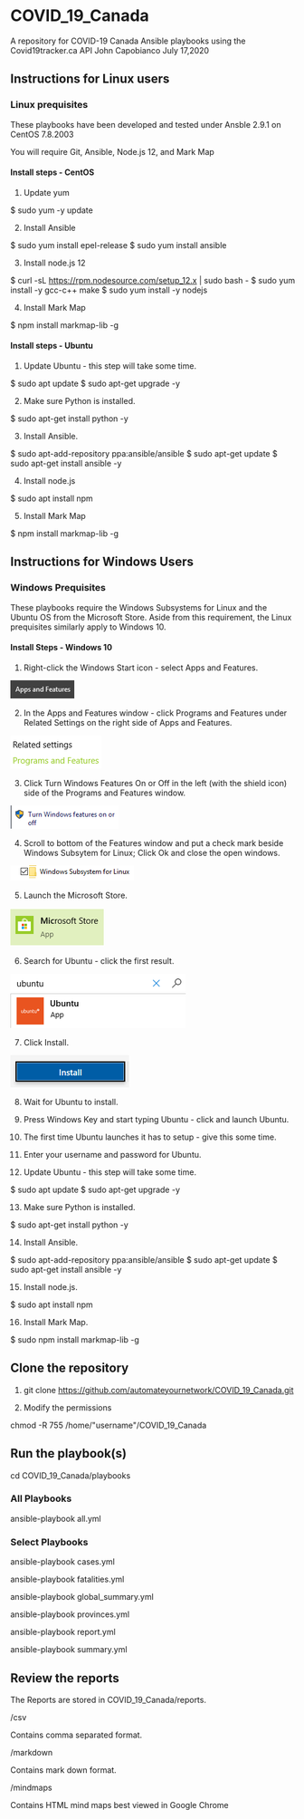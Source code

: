 # COVID_19_Canada

A repository for COVID-19 Canada Ansible playbooks using the Covid19tracker.ca API
John Capobianco July 17,2020

## Instructions for Linux users

### Linux prequisites

These playbooks have been developed and tested under Ansble 2.9.1 on CentOS 7.8.2003

You will require Git, Ansible, Node.js 12, and Mark Map

#### Install steps - CentOS

1. Update yum

$ sudo yum -y update

2. Install Ansible

$ sudo yum install epel-release
$ sudo yum install ansible

3. Install node.js 12

$ curl -sL https://rpm.nodesource.com/setup_12.x | sudo bash -
$ sudo yum install -y gcc-c++ make
$ sudo yum install -y nodejs

4. Install Mark Map

$ npm install markmap-lib -g

#### Install steps - Ubuntu

1. Update Ubuntu - this step will take some time. 

$ sudo apt update
$ sudo apt-get upgrade -y

2. Make sure Python is installed.

$ sudo apt-get install python -y

3. Install Ansible.

$ sudo apt-add-repository ppa:ansible/ansible
$ sudo apt-get update
$ sudo apt-get install ansible -y

4. Install node.js

$ sudo apt install npm

5. Install Mark Map 

$ npm install markmap-lib -g

## Instructions for Windows Users

### Windows Prequisites

These playbooks require the Windows Subsystems for Linux and the Ubuntu OS from the Microsoft Store.
Aside from this requirement, the Linux prequisites similarly apply to Windows 10.

#### Install Steps - Windows 10

1. Right-click the Windows Start icon - select Apps and Features.

![image](./images/appsfeatures.png)

2. In the Apps and Features window - click Programs and Features under Related Settings on the right side of Apps and Features.

![image](./images/programsfeatures.png)

3. Click Turn Windows Features On or Off in the left (with the shield icon) side of the Programs and Features window.

![image](./images/turnon.png)

4. Scroll to bottom of the Features window and put a check mark beside Windows Subsytem for Linux; Click Ok and close the open windows.

![image](./images/wsl.png)

5. Launch the Microsoft Store.

![image](./images/store.png)

6. Search for Ubuntu - click the first result.

![image](./images/ubuntusearch.png)

7. Click Install.

![image](./images/install.png)

8. Wait for Ubuntu to install.

9. Press Windows Key and start typing Ubuntu - click and launch Ubuntu.

10. The first time Ubuntu launches it has to setup - give this some time.

11. Enter your username and password for Ubuntu.

12. Update Ubuntu - this step will take some time. 

$ sudo apt update
$ sudo apt-get upgrade -y

13. Make sure Python is installed.

$ sudo apt-get install python -y

14. Install Ansible.

$ sudo apt-add-repository ppa:ansible/ansible
$ sudo apt-get update
$ sudo apt-get install ansible -y

15. Install node.js.

$ sudo apt install npm

16. Install Mark Map.

$ sudo npm install markmap-lib -g

## Clone the repository

1. git clone https://github.com/automateyournetwork/COVID_19_Canada.git

2. Modify the permissions 

chmod -R 755 /home/"username"/COVID_19_Canada

## Run the playbook(s)

cd COVID_19_Canada/playbooks

### All Playbooks

ansible-playbook all.yml

### Select Playbooks

ansible-playbook cases.yml

ansible-playbook fatalities.yml

ansible-playbook global_summary.yml

ansible-playbook provinces.yml

ansible-playbook report.yml

ansible-playbook summary.yml

## Review the reports

The Reports are stored in COVID_19_Canada/reports.

/csv

Contains comma separated format.

/markdown

Contains mark down format.

/mindmaps

Contains HTML mind maps best viewed in Google Chrome